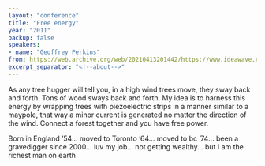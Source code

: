 ```yaml
---
layout: "conference"
title: "Free energy"
year: "2011"
backup: false
speakers:
- name: "Geoffrey Perkins"
from: https://web.archive.org/web/20210413201442/https://www.ideawave.ca/2011-conference/free-energy
excerpt_separator: "<!--about-->"
---
```


As any tree hugger will tell you, in a high wind trees move, they sway back
and forth. Tons of wood sways back and forth. My idea is to harness this
energy by wrapping trees with piezoelectric strips in a manner similar to a
maypole, that way a minor current is generated no matter the direction of the
wind. Connect a forest together and you have free power.

<!--about-->

Born in England ’54&#8230; moved to Toronto ’64&#8230; moved to
bc ’74&#8230; been a gravedigger since 2000&#8230; luv my job&#8230;
not getting wealthy&#8230; but I am the richest man on earth

